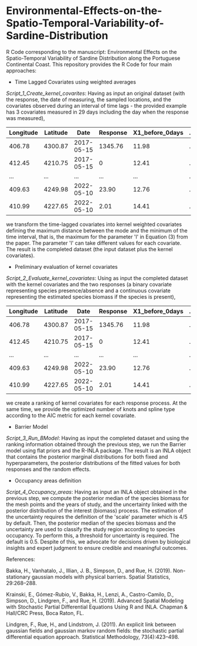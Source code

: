 # Environmental-Effects-on-the-Spatio-Temporal-Variability-of-Sardine-Distribution

R Code corresponding to the manuscript: Environmental Effects on the Spatio-Temporal Variability of Sardine Distribution along the Portuguese Continental Coast.
This repository provides the R Code for four main approaches:

- Time Lagged Covariates using weighted averages

*Script_1_Create_kernel_covarites*: Having as input an original dataset (with the response, the date of measuring, the sampled locations, and the covariates observed during an interval of time lags - the provided example has 3 covariates measured in 29 days including the day when the response was measured),

| Longitude | Latitude | Date | Response | X1_before_0days | ... | X1_before_28days | X2_before_0days | ... | X2_before_28days | X3_before_0days | ... | X3_before_28days | 
| --- | --- | --- | --- | --- | --- | --- | --- | --- | --- | --- | --- | --- |
| 406.78 | 4300.87 | 2017-05-15 | 1345.76 | 11.98 | ...  | 13.78 | 1.01 | ... | 1.21 | 0.00 | ... | 0.00 |
| 412.45 | 4210.75 | 2017-05-15 | 0 | 12.41 | ... | 12.54 | 1.32 | ... | 1.67 | 0.01 | ... | 0.03 |
| ... | ... | ... | ... | ... | ... | ... | ... | ... | ... | ... | ... | ... |
| 409.63 | 4249.98 | 2022-05-10 | 23.90 | 12.76 | ... | 12.98 | ... | 2.15 | ... | 1.99 | 0.65 | ... | 0.54 |
| 410.99 | 4227.65 | 2022-05-10 | 2.01 | 14.41 | ... | 13.11 | 3.01 | ... | 2.34 | 1.17 | ... | 1.12 |

we transform the time-lagged covariates into kernel weighted covariates defining the maximum distance between the mode and the minimum of the time interval, that is, the maximum for the parameter 'l' in Equation (3) from the paper. The parameter 'l' can take different values for each covariate. The result is the completed dataset (the input dataset plus the kernel covariates).


- Preliminary evaluation of kernel covariates

*Script_2_Evaluate_kernel_covariates*: Using as input the completed dataset with the kernel covariates and the two responses (a binary covariate representing species presence/absence and a continuous covariate representing the estimated species biomass if the species is present), 

| Longitude | Latitude | Date | Response | X1_before_0days |  ... | X3_before_28days | X1_center_1_lag_1 | ... | X2_center_27_lag_1 | Presence | Pos_Response |
| --- | --- | --- | --- | --- | --- | --- | --- | --- | --- | --- | --- | 
| 406.78 | 4300.87 | 2017-05-15 | 1345.76 | 11.98 | ...  | 0.00 | 12.87 | ... | 0.02 | 1 | 1345.76 |
| 412.45 | 4210.75 | 2017-05-15 | 0 | 12.41 | ... | 0.03 | 14.12 | ... | 0.03 | 0 | NA |
| ... | ... | ... | ... | ... | ... | ... | ... | ... | ... | ... | ... | ... |
| 409.63 | 4249.98 | 2022-05-10 | 23.90 | 12.76 | ... | 0.54 | 13.98 | ... | 0.02 | 1 | 23.90 |
| 410.99 | 4227.65 | 2022-05-10 | 2.01 | 14.41 | ... | 1.12 | 16.01 | ... | 1.23 | 1 | 2.01 |

we create a ranking of kernel covariates for each response process. At the same time, we provide the optimized number of knots and spline type according to the AIC metric for each kernel covariate. 


- Barrier Model

*Script_3_Run_BModel*: Having as input the completed dataset and using the ranking information obtained through the previous step, we run the Barrier model using flat priors and the R-INLA package. The result is an INLA object that contains the posterior marginal distributions for both fixed and hyperparameters, the posterior distributions of the fitted values for both responses and the random effects.


- Occupancy areas definition

*Script_4_Occupancy_areas*: Having as input an INLA object obtained in the previous step, we compute the posterior median of the species biomass for the mesh points and the years of study, and the uncertainty linked with the posterior distribution of the interest (biomass) process. The estimation of the uncertainty requires the definition of the 'scale' parameter which is 4/5 by default. Then, the posterior median of the species biomass and the uncertainty are used to classify the study region according to species occupancy. To perform this, a threshold for uncertainty is required. The default is 0.5. Despite of this, we advocate for decisions driven by biological insights and expert judgment to ensure credible and meaningful outcomes.




References:

Bakka, H., Vanhatalo, J., Illian, J. B., Simpson, D., and Rue, H. (2019). Non-stationary gaussian models with physical barriers. Spatial Statistics, 29:268–288.

Krainski, E., Gómez-Rubio, V., Bakka, H., Lenzi, A., Castro-Camilo, D., Simpson, D., Lindgren, F., and Rue, H. (2019). Advanced Spatial Modeling with Stochastic Partial Differential Equations Using R and INLA. Chapman & Hall/CRC Press, Boca Raton, FL.

Lindgren, F., Rue, H., and Lindstrom, J. (2011). An explicit link between gaussian fields and gaussian markov random fields: the stochastic partial differential equation approach. Statistical Methodology, 73(4):423–498.

